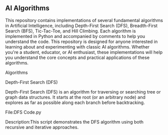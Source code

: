 ## AI Algorithms

This repository contains implementations of several fundamental algorithms in Artificial Intelligence, including Depth-First Search (DFS), Breadth-First Search (BFS), Tic-Tac-Toe, and Hill Climbing. Each algorithm is implemented in Python and accompanied by comments to help you understand the code.
This repository is designed for anyone interested in learning about and experimenting with classic AI algorithms. Whether you're a student, educator, or AI enthusiast, these implementations will help you understand the core concepts and practical applications of these algorithms.

Algorithms

Depth-First Search (DFS)

Depth-First Search (DFS) is an algorithm for traversing or searching tree or graph data structures. It starts at the root (or an arbitrary node) and explores as far as possible along each branch before backtracking.

File:DFS Code.py

Description:This script demonstrates the DFS algorithm using both recursive and iterative approaches.

